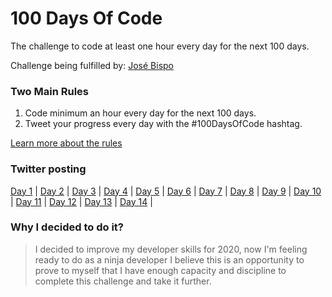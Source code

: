 # 100 Days Of Code
The challenge to code at least one hour every day for the next 100 days.

Challenge being fulfilled by: [José Bispo](https://github.com/josebispo)

### Two Main Rules
1.  Code minimum an hour every day for the next 100 days.
2.  Tweet your progress every day with the #100DaysOfCode hashtag.

[Learn more about the rules](https://www.100daysofcode.com/rules)

### Twitter posting
[Day 1](https://twitter.com/Josebis1990/status/1209173928524079104) |
[Day 2](https://twitter.com/Josebis1990/status/1209589762140594183) |
[Day 3](https://twitter.com/Josebis1990/status/1211368711053094913) |
[Day 4](https://twitter.com/Josebis1990/status/1212564166805987329) |
[Day 5](https://twitter.com/Josebis1990/status/1213592804653441024) |
[Day 6](https://twitter.com/Josebis1990/status/1214355093040046082) |
[Day 7](https://twitter.com/Josebis1990/status/1215431281774944258) |
[Day 8](https://twitter.com/Josebis1990/status/1216183978975289346) |
[Day 9](https://twitter.com/Josebis1990/status/1216481462427488257) |
[Day 10](https://twitter.com/Josebis1990/status/1219964726760869898) |
[Day 11](https://twitter.com/Josebis1990/status/1219984301145645057) |
[Day 12](https://twitter.com/Josebis1990/status/1224413703120064513) |
[Day 13](https://twitter.com/Josebis1990/status/1225162261930500097) |
[Day 14](https://twitter.com/Josebis1990/status/1251169853936934918) |


### Why I decided to do it?

>  I decided to improve my developer skills for 2020, now I'm feeling ready to do as a ninja developer
  I believe this is an opportunity to prove to myself that I have enough capacity and discipline to complete this challenge and take it further.
